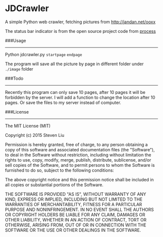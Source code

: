 # JDCrawler

A simple Python web crawler, fetching pictures from http://jandan.net/ooxx

The status bar indicator is from the open source project code from [process](https://github.com/verigak/progress/)

###Usage
___________

Python jdcrawler.py `startpage` `endpage`

The program will save all the picture by page in different folder under `./image` folder

###Todo
___________

Recently this program can only save 10 pages, after 10 pages it will be forbidden by the server. I will add a function to change the location after 10 pages. Or save the files to my server instead of computer.


###License
___________

The MIT License (MIT)

Copyright (c) 2015 Steven Liu

Permission is hereby granted, free of charge, to any person obtaining a copy
of this software and associated documentation files (the "Software"), to deal
in the Software without restriction, including without limitation the rights
to use, copy, modify, merge, publish, distribute, sublicense, and/or sell
copies of the Software, and to permit persons to whom the Software is
furnished to do so, subject to the following conditions:

The above copyright notice and this permission notice shall be included in all
copies or substantial portions of the Software.

THE SOFTWARE IS PROVIDED "AS IS", WITHOUT WARRANTY OF ANY KIND, EXPRESS OR
IMPLIED, INCLUDING BUT NOT LIMITED TO THE WARRANTIES OF MERCHANTABILITY,
FITNESS FOR A PARTICULAR PURPOSE AND NONINFRINGEMENT. IN NO EVENT SHALL THE
AUTHORS OR COPYRIGHT HOLDERS BE LIABLE FOR ANY CLAIM, DAMAGES OR OTHER
LIABILITY, WHETHER IN AN ACTION OF CONTRACT, TORT OR OTHERWISE, ARISING FROM,
OUT OF OR IN CONNECTION WITH THE SOFTWARE OR THE USE OR OTHER DEALINGS IN THE
SOFTWARE.

